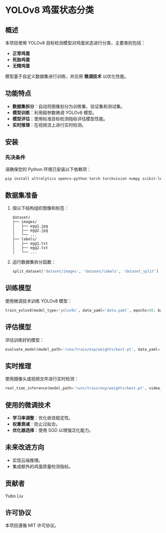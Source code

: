 # YOLOv8 鸡蛋状态分类

## 概述
本项目使用 YOLOv8 目标检测模型对鸡蛋状态进行分类，主要类别包括：
- **正常鸡蛋**
- **死胎鸡蛋**
- **无精鸡蛋**

模型基于自定义数据集进行训练，并应用 **微调技术** 以优化性能。

## 功能特点
- **数据集拆分**：自动将图像划分为训练集、验证集和测试集。
- **模型训练**：利用超参数微调 YOLOv8 模型。
- **模型评估**：使用标准目标检测指标评估模型性能。
- **实时推理**：在视频流上进行实时检测。

## 安装
### 先决条件
请确保您的 Python 环境已安装以下依赖项：
```bash
pip install ultralytics opencv-python torch torchvision numpy scikit-learn
```

## 数据集准备
1. 按以下结构组织图像和标签：
   ```
   dataset/
   ├── images/
   │   ├── egg1.jpg
   │   ├── egg2.jpg
   │   └── ...
   ├── labels/
   │   ├── egg1.txt
   │   ├── egg2.txt
   │   └── ...
   ```
2. 运行数据集拆分函数：
   ```python
   split_dataset('dataset/images', 'dataset/labels', 'dataset_split')
   ```

## 训练模型
使用微调技术训练 YOLOv8 模型：
```python
train_yolov8(model_type='yolov8s', data_yaml='data.yaml', epochs=50, batch_size=8, lr=0.001, weight_decay=0.0005)
```

## 评估模型
评估训练好的模型：
```python
evaluate_model(model_path='runs/train/exp/weights/best.pt', data_yaml='data.yaml')
```

## 实时推理
使用摄像头或视频文件进行实时检测：
```python
real_time_inference(model_path='runs/train/exp/weights/best.pt', video_source=0)
```

## 使用的微调技术
- **学习率调整**：优化收敛稳定性。
- **权重衰减**：防止过拟合。
- **优化器选择**：使用 SGD 以增强泛化能力。

## 未来改进方向
- 实现云端推理。
- 集成额外的鸡蛋质量检测指标。

## 贡献者
Yubo Liu

## 许可协议
本项目遵循 MIT 许可协议。

